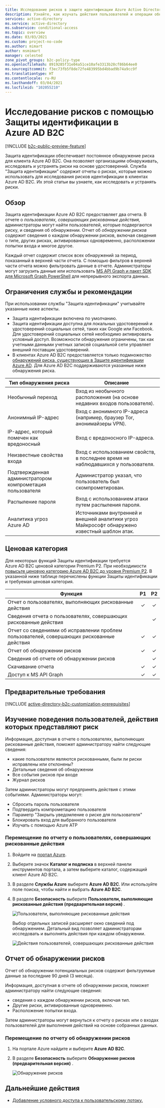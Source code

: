 ```yaml
---
title: Исследование рисков в защите идентификации Azure Active Directory B2C
description: Узнайте, как изучать действия пользователей и операции обнаружения, которые могут представлять риск в Защите идентификации Azure AD B2C
services: active-directory
ms.service: active-directory
ms.subservice: conditional-access
ms.topic: overview
ms.date: 03/03/2021
ms.custom: project-no-code
ms.author: mimart
author: msmimart
manager: celested
zone_pivot_groups: b2c-policy-type
ms.openlocfilehash: 8919285f31e04a51ce10afe3313b28cf86b64ee0
ms.sourcegitcommit: f3ec73fb5f8de72fe483995bd4bbad9b74a9cc9f
ms.translationtype: HT
ms.contentlocale: ru-RU
ms.lasthandoff: 03/04/2021
ms.locfileid: "102055210"
---
```

# <a name="investigate-risk-with-identity-protection-in-azure-ad-b2c"></a>Исследование рисков с помощью Защиты идентификации в Azure AD B2C

[!INCLUDE [b2c-public-preview-feature](../../includes/active-directory-b2c-public-preview.md)]

Защита идентификации обеспечивает постоянное обнаружение риска для клиента Azure AD B2C. Она позволяет организациям обнаруживать, исследовать и устранять риски на основе удостоверений. Служба "Защита идентификации" содержит отчеты о рисках, которые можно использовать для исследования рисков идентификации в клиентах Azure AD B2C. Их этой статьи вы узнаете, как исследовать и устранять риски.

## <a name="overview"></a>Обзор

Защита идентификации Azure AD B2C предоставляет два отчета. В отчете о *пользователях, совершающих рискованные действия,* администраторы могут найти пользователей, которые подвергаются риску, и сведения об обнаружении. Отчет об *обнаружении рисков* содержит сведения о каждом обнаружении рисков, включая сведения о типе, других рисках, активированных одновременно, расположении попытки входа и многое другое.

Каждый отчет содержит список всех обнаружений за период, показанный в верхней части отчета. С помощью фильтров в верхней части отчета можно фильтровать данные в отчете. Администраторы могут загрузить данные или использовать [MS API Graph и пакет SDK для Microsoft Graph PowerShell](../active-directory/identity-protection/howto-identity-protection-graph-api.md) для непрерывного экспорта данных.

## <a name="service-limitations-and-considerations"></a>Ограничения службы и рекомендации

При использовании службы "Защита идентификации" учитывайте указанные ниже аспекты.

- Защита идентификации включена по умолчанию.
- Защита идентификации доступна для локальных удостоверений и удостоверений социальных сетей, таких как Google или Facebook. Для удостоверений социальных сетей необходимо активировать условный доступ. Возможности обнаружения ограничены, так как учетными данными учетных записей социальной сети управляет внешний поставщик удостоверений.
- В клиентах Azure AD B2C предоставляется только подмножество [обнаружений риска, существующих в Защите идентификации Azure AD](../active-directory/identity-protection/overview-identity-protection.md). Для Azure AD B2C поддерживаются указанные ниже обнаружения риска.  

|Тип обнаружения риска  |Описание  |
|---------|---------|
| Необычный переход     | Вход из необычного расположения (на основе недавних входов пользователя).        |
|Анонимный IP-адрес     | Вход с анонимного IP-адреса (например, браузер Tor, анонимайзеры VPN).        |
|IP-адрес, который помечен как вредоносный     | Вход с вредоносного IP-адреса.         |
|Неизвестные свойства входа     | Вход с использованием свойств, в последнее время не наблюдавшихся у пользователя.        |
|Подтвержденная администратором компрометация пользователя    | Администратор указал, что пользователь был скомпрометирован.             |
|Распыление пароля     | Вход с использованием атаки путем распыления пароля.      |
|Аналитика угроз Azure AD     | Источниками внутренней и внешней аналитики угроз Майкрософт обнаружено известный шаблон атак.        |

## <a name="pricing-tier"></a>Ценовая категория

Для некоторых функций Защиты идентификации требуется Azure AD B2C ценовой категории Premium P2. При необходимости [повысьте ценовую категорию Azure AD B2C до уровня Premium P2](./billing.md). В указанной ниже таблице перечислены функции Защиты идентификации и требуемая ценовая категория.  

|Функция   |P1   |P2|
|----------|:-----------:|:------------:|
|Отчет о пользователях, выполняющих рискованные действия     |&#x2713; |&#x2713; |
|Сведения отчета о пользователях, совершающих рискованные действия  | |&#x2713; |
|Отчет со сведениями об исправлении проблем пользователей, совершающих рискованные действия    | &#x2713; |&#x2713; |
|Отчет об обнаружении рисков   |&#x2713;|&#x2713;|
|Сведения об отчете об обнаружении рисков  ||&#x2713;|
|Скачивание отчета |  &#x2713;| &#x2713;|
|Доступ к MS API Graph |  &#x2713;| &#x2713;|

## <a name="prerequisites"></a>Предварительные требования

[!INCLUDE [active-directory-b2c-customization-prerequisites](../../includes/active-directory-b2c-customization-prerequisites.md)]

## <a name="investigate-risky-users"></a>Изучение поведения пользователей, действия которых представляют риск

Информация, доступная в отчете о пользователях, выполняющих рискованные действия, поможет администратору найти следующие сведения:

- какие пользователи являются рискованными, были ли риски исправлены или отклонены?
- Детальные сведения об обнаружении
- Все события рисков при входе
- Журнал рисков
 
Затем администраторы могут предпринять действия с этими событиями. Администраторы могут:

- Сбросить пароль пользователя
- Подтвердить компрометацию пользователя
- Параметр "Закрыть уведомление о риске для пользователя"
- Блокировать вход для выбранного пользователя
- Изучать с помощью Azure ATP

### <a name="navigating-the-risky-users-report"></a>Перемещение по отчету о пользователях, совершающих рискованные действия

1. Войдите на [портал Azure](https://portal.azure.com/).

1. Выберите значок **Каталог и подписка** в верхней панели инструментов портала, а затем выберите каталог, содержащий клиент Azure AD B2C.

1. В разделе **Службы Azure** выберите **Azure AD B2C**. Или используйте поле поиска, чтобы найти и выбрать **Azure AD B2C**.

1. В разделе **Безопасность** выберите **Пользователи, выполняющие рискованные действия (предварительная версия)** .

   ![Пользователи, выполняющие рискованные действия](media/identity-protection-investigate-risk/risky-users.png)

    Выбор отдельных записей расширяет окно сведений под обнаружением. Детальный вид позволяет администраторам исследовать и выполнять действия при каждом обнаружении.

    ![Действия пользователей, совершающих рискованные действия](media/identity-protection-investigate-risk/risky-users-report-actions.png)


## <a name="risk-detections-report"></a>Отчет об обнаружении рисков

Отчет об обнаружении потенциальных рисков содержит фильтруемые данные за последние 90 дней (3 месяца).

Информация, доступная в отчете об обнаружении рисков, поможет администратору найти следующие сведения:

- сведения о каждом обнаружении рисков, включая тип.
- Другие риски, активированные одновременно.
- Расположение попытки входа.

Затем администраторы могут вернуться к отчету о рисках или о входах пользователей для выполнения действий на основе собранных данных.

### <a name="navigating-the-risk-detections-report"></a>Перемещение по отчету об обнаружении рисков

1. На портале Azure найдите и выберите **Azure AD B2C**.
1. В разделе **Безопасность** выберите **Обнаружение рисков (предварительная версия)** .

   ![Обнаружение рисков](media/identity-protection-investigate-risk/risk-detections.png)


## <a name="next-steps"></a>Дальнейшие действия

- [Добавление условного доступа к пользовательскому потоку.](conditional-access-user-flow.md)